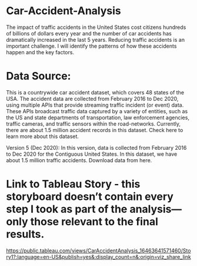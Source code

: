 # Car-Accident-Analysis

The impact of traffic accidents in the United States cost citizens hundreds of billions of dollars every year and the number of car accidents has dramatically increased in the last 5 years. Reducing traffic accidents is an important challenge. I will identify the patterns of how these accidents happen and the key factors.  

# Data Source:

This is a countrywide car accident dataset, which covers 48 states of the USA. The accident data are collected from February 2016 to Dec 2020, using multiple APIs that provide streaming traffic incident (or event) data. These APIs broadcast traffic data captured by a variety of entities, such as the US and state departments of transportation, law enforcement agencies, traffic cameras, and traffic sensors within the road-networks. Currently, there are about 1.5 million accident records in this dataset. Check here to learn more about this dataset. 
 

Version 5 (Dec 2020): In this version,  data is collected from February 2016 to Dec 2020 for the Contiguous United States. In this dataset, we have about 1.5 million traffic accidents. Download data from here.

# Link to Tableau Story - this storyboard doesn’t contain every step I took as part of the analysis—only those relevant to the final results.
https://public.tableau.com/views/CarAccidentAnalysis_16463641571460/Story1?:language=en-US&publish=yes&:display_count=n&:origin=viz_share_link


